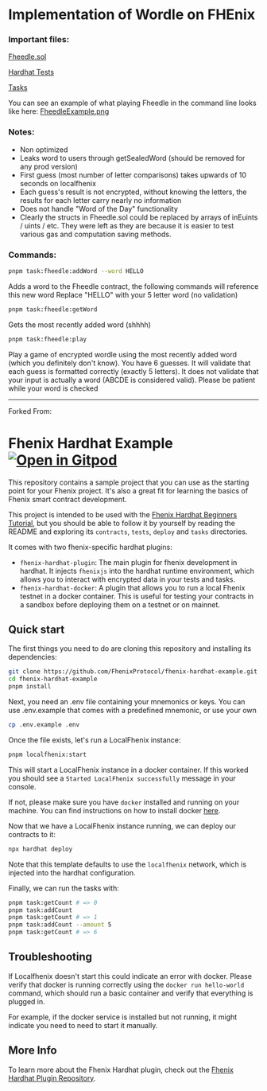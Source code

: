 # Implementation of Wordle on FHEnix

### Important files:

[Fheedle.sol](contracts/fheedle.sol)

[Hardhat Tests](test/fheedle/Fheedle.behavior.ts)

[Tasks](tasks/fheedleTasks.ts)

You can see an example of what playing Fheedle in the command line looks like here: [FheedleExample.png](./Fheedle%20Example.png)

### Notes:

- Non optimized
- Leaks word to users through getSealedWord (should be removed for any prod version)
- First guess (most number of letter comparisons) takes upwards of 10 seconds on localfhenix
- Each guess's result is not encrypted, without knowing the letters, the results for each letter carry nearly no information
- Does not handle "Word of the Day" functionality
- Clearly the structs in Fheedle.sol could be replaced by arrays of inEuints / uints / etc. They were left as they are because it is easier to test various gas and computation saving methods.

### Commands:

```sh
pnpm task:fheedle:addWord --word HELLO
```

Adds a word to the Fheedle contract, the following commands will reference this new word
Replace "HELLO" with your 5 letter word (no validation)

```sh
pnpm task:fheedle:getWord
```

Gets the most recently added word (shhhh)

```sh
pnpm task:fheedle:play
```

Play a game of encrypted wordle using the most recently added word (which you definitely don't know).
You have 6 guesses. It will validate that each guess is formatted correctly (exactly 5 letters).
It does not validate that your input is actually a word (ABCDE is considered valid).
Please be patient while your word is checked

<hr/>

Forked From:

# Fhenix Hardhat Example [![Open in Gitpod][gitpod-badge]][gitpod]

[gitpod]: https://gitpod.io/#https://github.com/fhenixprotocol/fhenix-hardhat-example
[gitpod-badge]: https://img.shields.io/badge/Gitpod-Open%20in%20Gitpod-FFB45B?logo=gitpod

This repository contains a sample project that you can use as the starting point
for your Fhenix project. It's also a great fit for learning the basics of
Fhenix smart contract development.

This project is intended to be used with the
[Fhenix Hardhat Beginners Tutorial](TODO), but you should be
able to follow it by yourself by reading the README and exploring its
`contracts`, `tests`, `deploy` and `tasks` directories.

It comes with two fhenix-specific hardhat plugins:

- `fhenix-hardhat-plugin`: The main plugin for fhenix development in hardhat. It injects `fhenixjs` into the hardhat runtime environment, which allows you to interact with encrypted data in your tests and tasks.
- `fhenix-hardhat-docker`: A plugin that allows you to run a local Fhenix testnet in a docker container. This is useful for testing your contracts in a sandbox before deploying them on a testnet or on mainnet.

## Quick start

The first things you need to do are cloning this repository and installing its dependencies:

```sh
git clone https://github.com/FhenixProtocol/fhenix-hardhat-example.git
cd fhenix-hardhat-example
pnpm install
```

Next, you need an .env file containing your mnemonics or keys. You can use .env.example that comes with a predefined mnemonic, or use your own

```sh
cp .env.example .env
```

Once the file exists, let's run a LocalFhenix instance:

```sh
pnpm localfhenix:start
```

This will start a LocalFhenix instance in a docker container. If this worked you should see a `Started LocalFhenix successfully` message in your console.

If not, please make sure you have `docker` installed and running on your machine. You can find instructions on how to install docker [here](https://docs.docker.com/get-docker/).

Now that we have a LocalFhenix instance running, we can deploy our contracts to it:

```sh
npx hardhat deploy
```

Note that this template defaults to use the `localfhenix` network, which is injected into the hardhat configuration.

Finally, we can run the tasks with:

```sh
pnpm task:getCount # => 0
pnpm task:addCount
pnpm task:getCount # => 1
pnpm task:addCount --amount 5
pnpm task:getCount # => 6
```

## Troubleshooting

If Localfhenix doesn't start this could indicate an error with docker. Please verify that docker is running correctly using the `docker run hello-world` command, which should run a basic container and verify that everything is plugged in.

For example, if the docker service is installed but not running, it might indicate you need to need to start it manually.

## More Info

To learn more about the Fhenix Hardhat plugin, check out the [Fhenix Hardhat Plugin Repository](https://github.com/FhenixProtocol/fhenix-hardhat-plugin).
